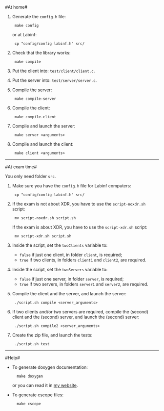 #At home#

1. Generate the `config.h` file:

        make config
    
    or at Labinf:

        cp "config/config labinf.h" src/


2. Check that the library works:

        make compile

3. Put the client into: `test/client/client.c`.

4. Put the server into: `test/server/server.c`.

5. Compile the server:

        make compile-server

6. Compile the client:

        make compile-client

7. Compile and launch the server:

        make server <arguments>

8. Compile and launch the client:

        make client <arguments>

***

#At exam time#

You only need folder `src`.

1. Make sure you have the `config.h` file for Labinf computers:

        cp "config/config labinf.h" src/

2. If the exam is not about XDR, you have to use the `script-noxdr.sh` script:

        mv script-noxdr.sh script.sh

    If the exam is about XDR, you have to use the `script-xdr.sh` script:

        mv script-xdr.sh script.sh

3. Inside the script, set the `twoClients` variable to:
    * `false` if just one client, in folder `client`, is required;
    * `true` if two clients, in folders `client1` and `client2`, are required.


4. Inside the script, set the `twoServers` variable to:
    * `false` if just one server, in folder `server`, is required;
    * `true` if two servers, in folders `server1` and `server2`, are required.

5. Compile the client and the server, and launch the server:

        ./script.sh compile <server_arguments>

6. If two clients and/or two servers are required, compile the (second) client and the (second) server, and launch the (second) server:

        ./script.sh compile2 <server_arguments>

7. Create the zip file, and launch the tests:

        ./script.sh test

***

#Help#

* To generate doxygen documentation:

        make doxygen

    or you can read it in [my website](http://lucaghio.webege.com/files/school/programming/lunp/index.html).

* To generate cscope files:

        make cscope